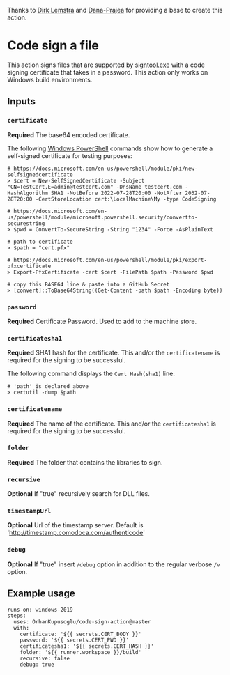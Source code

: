 Thanks to [Dirk Lemstra](https://github.com/dlemstra/code-sign-action) and [Dana-Prajea](https://github.com/Dana-Prajea/code-sign-action) for providing a base to create this action.

# Code sign a file

This action signs files that are supported by [signtool.exe](https://docs.microsoft.com/en-us/dotnet/framework/tools/signtool-exe) with a code signing certificate that takes in a password. This action only works on Windows build environments.

## Inputs

### `certificate`

**Required** The base64 encoded certificate.

The following [Windows PowerShell](https://en.wikipedia.org/wiki/PowerShell) commands show how to generate a self-signed certificate for testing purposes:
```
# https://docs.microsoft.com/en-us/powershell/module/pki/new-selfsignedcertificate
> $cert = New-SelfSignedCertificate -Subject "CN=TestCert,E=admin@testcert.com" -DnsName testcert.com -HashAlgorithm SHA1 -NotBefore 2022-07-28T20:00 -NotAfter 2032-07-28T20:00 -CertStoreLocation cert:\LocalMachine\My -type CodeSigning

# https://docs.microsoft.com/en-us/powershell/module/microsoft.powershell.security/convertto-securestring
> $pwd = ConvertTo-SecureString -String "1234" -Force -AsPlainText

# path to certificate
> $path = "cert.pfx"

# https://docs.microsoft.com/en-us/powershell/module/pki/export-pfxcertificate
> Export-PfxCertificate -cert $cert -FilePath $path -Password $pwd

# copy this BASE64 line & paste into a GitHub Secret
> [convert]::ToBase64String((Get-Content -path $path -Encoding byte))
```

### `password`

**Required** Certificate Password. Used to add to the machine store.

### `certificatesha1`

**Required** SHA1 hash for the certificate. This and/or the `certificatename` is required for the signing to be successful.

The following command displays the `Cert Hash(sha1)` line:
```
# 'path' is declared above
> certutil -dump $path
```

### `certificatename`

**Required** The name of the certificate. This and/or the `certificatesha1` is required for the signing to be successful.

### `folder`

**Required** The folder that contains the libraries to sign.

### `recursive`

**Optional** If "true" recursively search for DLL files.

### `timestampUrl`

**Optional** Url of the timestamp server.  Default is 'http://timestamp.comodoca.com/authenticode'

### `debug`

**Optional** If "true" insert `/debug` option in addition to the regular verbose `/v` option.

## Example usage

```
runs-on: windows-2019
steps:
  uses: OrhanKupusoglu/code-sign-action@master
  with:
    certificate: '${{ secrets.CERT_BODY }}'
    password: '${{ secrets.CERT_PWD }}'
    certificatesha1: '${{ secrets.CERT_HASH }}'
    folder: '${{ runner.workspace }}/build'
    recursive: false
    debug: true
```
